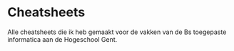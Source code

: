 # Cheatsheets
 
Alle cheatsheets die ik heb gemaakt voor de vakken van de Bs toegepaste informatica aan de Hogeschool Gent.